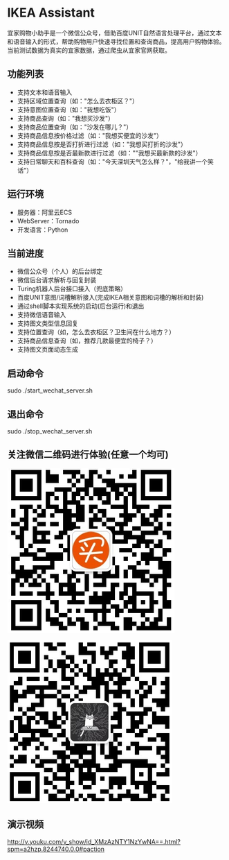 # IKEA Assistant
宜家购物小助手是一个微信公众号，借助百度UNIT自然语言处理平台，通过文本和语音输入的形式，帮助购物用户快速寻找位置和查询商品，提高用户购物体验。当前测试数据为真实的宜家数据，通过爬虫从宜家官网获取。
## 功能列表
* 支持文本和语音输入
* 支持区域位置查询（如："怎么去衣柜区？"）
* 支持意图位置查询（如："我想吃饭"）
* 支持商品查询（如："我想买沙发"）
* 支持商品位置查询（如："沙发在哪儿？"）
* 支持商品信息按价格过滤（如："我想买便宜的沙发"）
* 支持商品信息按是否打折进行过滤（如："我想买打折的沙发"）
* 支持商品信息按是否最新款进行过滤（如：""我想买最新款的沙发"）
* 支持日常聊天和百科查询（如："今天深圳天气怎么样？"，"给我讲一个笑话"）
## 运行环境
* 服务器：阿里云ECS
* WebServer：Tornado
* 开发语言：Python
## 当前进度
* 微信公众号（个人）的后台绑定
* 微信后台请求解析与回复封装
* Turing机器人后台接口接入（兜底策略）
* 百度UNIT意图/词槽解析接入(完成IKEA相关意图和词槽的解析和封装) 
* 通过shell脚本实现系统的启动(后台运行)和退出
* 支持微信语音输入
* 支持图文类型信息回复
* 支持位置查询（如，怎么去衣柜区？卫生间在什么地方？）
* 支持商品信息查询（如，推荐几款最便宜的椅子？）
* 支持图文页面动态生成
## 启动命令
  sudo ./start_wechat_server.sh
## 退出命令
  sudo ./stop_wechat_server.sh
## 关注微信二维码进行体验(任意一个均可)

![](./static/github/Wechat_Pan.png)

![](./static/github/MyAI_Wechat_QRC.png)

## 演示视频
<http://v.youku.com/v_show/id_XMzAzNTY1NzYwNA==.html?spm=a2hzp.8244740.0.0#paction>
